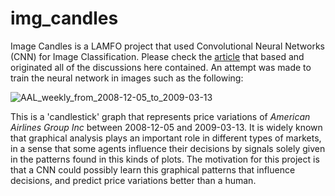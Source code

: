 # img_candles

Image Candles is a LAMFO project that used Convolutional Neural Networks (CNN) for Image Classification. Please check the [article](https://jfin-swufe.springeropen.com/articles/10.1186/s40854-020-00187-0) that based and originated all of the discussions here contained. An attempt was made to train the neural network in images such as the following:

![AAL_weekly_from_2008-12-05_to_2009-03-13](https://github.com/vitorbborges/shap-values-img-recognoition/blob/main/Test/up/AAL_weekly_from_2008-12-05_to_2009-03-13.png)

This is a 'candlestick' graph that represents price variations of *American Airlines Group Inc* between 2008-12-05 and 2009-03-13. 
It is widely known that graphical analysis plays an important role in different types of markets, in a sense that some agents influence their decisions by signals solely given in the patterns found in this kinds of plots. The motivation for this project is that a CNN could possibly learn this graphical patterns that influence decisions, and predict price variations better than a human.
